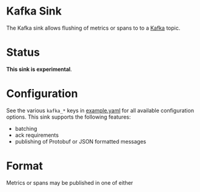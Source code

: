# Kafka Sink

The Kafka sink allows flushing of metrics or spans to to a [Kafka](https://kafka.apache.org/) topic.

# Status

**This sink is experimental**.

# Configuration

See the various `kafka_*` keys in [example.yaml](https://github.com/stripe/veneur/blob/master/example.yaml) for all available configuration options. This sink supports the following features:

* batching
* ack requirements
* publishing of Protobuf or JSON formatted messages

# Format

Metrics or spans may be published in one of either
